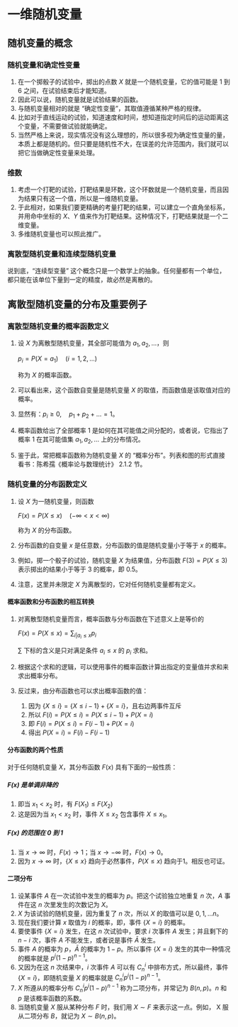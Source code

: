 # 一维随机变量

## 随机变量的概念
### 随机变量和确定性变量
1. 在一个掷骰子的试验中，掷出的点数 $X$ 就是一个随机变量，它的值可能是 1 到 6 之间，在试验结束后才能知道。
2. 因此可以说，随机变量就是试验结果的函数。
3. 与随机变量相对的就是 “确定性变量”，其取值遵循某种严格的规律。
4. 比如对于直线运动的试验，知道速度和时间，想知道指定时间后的运动距离这个变量，不需要做试验就能确定。
5. 当然严格上来说，现实情况没有这么理想的，所以很多视为确定性变量的量，本质上都是随机的。但只要是随机性不大，在误差的允许范围内，我们就可以把它当做确定性变量来处理。

### 维数
1. 考虑一个打靶的试验，打靶结果是环数，这个环数就是一个随机变量，而且因为结果只有这一个值，所以是一维随机变量。
2. 于此相对，如果我们要更精确的考量打靶的结果，可以建立一个直角坐标系，并用命中坐标的 $X$、$Y$ 值来作为打靶结果。这种情况下，打靶结果就是一个二维变量。
3. 多维随机变量也可以照此推广。

### 离散型随机变量和连续型随机变量
说到底，“连续型变量” 这个概念只是一个数学上的抽象。任何量都有一个单位，都只能在该单位下量到一定的精度，故必然是离散的。


## 离散型随机变量的分布及重要例子
### 离散型随机变量的概率函数定义
1. 设 $X$ 为离散型随机变量，其全部可能值为 ${a_1, a_2, ...}$，则

    $p_i = P(X = a_1) \quad (i = 1,2,...)$

    称为 $X$ 的概率函数。
2. 可以看出来，这个函数自变量是随机变量 $X$ 的取值，而函数值是该取值对应的概率。
3. 显然有：$p_i \geq 0, \quad p_1 + p_2 + ... = 1$。
4. 概率函数给出了全部概率 1 是如何在其可能值之间分配的，或者说，它指出了概率 1 在其可能值集 ${a_1, a_2, ...}$ 上的分布情况。
5. 鉴于此，常把概率函数称为随机变量 $X$ 的 “概率分布”。列表和图的形式直接看书：陈希孺《概率论与数理统计》 2.1.2 节。

### 随机变量的分布函数定义
1. 设 $X$ 为一随机变量，则函数

    $F(x) = P(X \leq x) \quad (-\infty < x < \infty)$

    称为 $X$ 的分布函数。
2. 分布函数的自变量 $x$ 是任意数，分布函数的值是随机变量小于等于 $x$ 的概率。
3. 例如，掷一个骰子的试验，随机变量 $X$ 为结果值，分布函数 $F(3) = P(X \leq 3)$ 表示掷出的结果小于等于 3 的概率，即 0.5。
4. 注意，这里并未限定 $X$ 为离散型的，它对任何随机变量都有定义。

#### 概率函数和分布函数的相互转换
1. 对离散型随机变量而言，概率函数与分布函数在下述意义上是等价的

    $F(x) = P(X \leq x) = \sum_{i|a_i \leq x} p_i$ 

    $\sum$ 下标的含义是只对满足条件 $a_i \leq x$ 的 $p_i$ 求和。
2. 根据这个求和的逻辑，可以使用事件的概率函数计算出指定的变量值并求和来求出概率分布。
3. 反过来，由分布函数也可以求出概率函数的值：
    1. 因为 $\{X \leq i\} = \{X \leq i-1\} + \{X = i\}$，且右边两事件互斥
    2. 所以 $F(i) = P(X \leq i) = P(X \leq i-1) + P(X=i)$
    3. 即 $F(i) = {P(X \leq i)} = F(i-1) + P(X=i)$
    4. 得出 $P(X=i) = F(i) - F(i-1)$

#### 分布函数的两个性质
对于任何随机变量 $X$，其分布函数 $F(x)$ 具有下面的一般性质：

##### $F(x)$ 是单调非降的
1. 即当 $x_1 < x_2$ 时，有 $F(X_1) \leq F(X_2)$
2. 这是因为当 $x_1 < x_2$ 时，事件 ${X \leq x_2}$ 包含事件 ${X \leq x_1}$。

##### $F(x)$ 的范围在 0 到 1
1. 当 $x \to \infty$ 时，$F(x) \to 1$；当 $x \to -\infty$ 时，$F(x) \to 0$。
2. 因为 $x \to \infty$ 时，$\{X \leq x\}$ 趋向于必然事件，$P(X \leq x)$ 趋向于1。相反也可证。

#### 二项分布
1. 设某事件 $A$ 在一次试验中发生的概率为 $p$。把这个试验独立地重复 $n$ 次，$A$ 事件在这 $n$ 次里发生的次数记为 $X$。
2. $X$ 为该试验的随机变量，因为重复了 $n$ 次，所以 $X$ 的取值可以是 $0,1,...n$。
3. 现在我们要计算 $x$ 取值为 $i$ 的概率，即，事件 $\{X=i\}$ 的概率。
4. 要使事件 $\{X=i\}$ 发生，在这 $n$ 次试验中，要求 $i$ 次事件 $A$ 发生；并且剩下的 $n-i$ 次，事件 $A$ 不能发生，或者说是事件 $\bar{A}$ 发生。
5. 事件 $A$ 的概率为 $p$，$\bar{A}$ 的概率为 $1-p$。所以事件 $\{X=i\}$ 发生的其中一种情况的概率就是 $p^i(1-p)^{n-1}$。
6. 又因为在这 $n$ 次结果中，$i$ 次事件 $A$ 可以有 $C_n^i$ 中排布方式，所以最终，事件 $\{X=i\}$，即随机变量 $X$ 的概率就是 $C_n^ip^i(1-p)^{n-1}$。
7. $X$ 所遵从的概率分布 $C_n^ip^i(1-p)^{n-1}$ 称为二项分布，并常记为 $B(n, p)$。$n$ 和 $p$ 是该概率函数的系数。
8. 当随机变量 $X$ 服从某种分布 $F$ 时，我们用 $X \sim F$ 来表示这一点。例如， X 服从二项分布 $B$，就记为 $X \sim B(n, p)$。